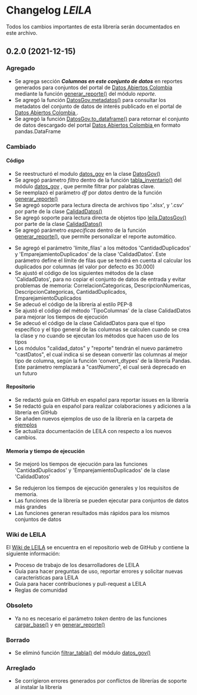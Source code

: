 # Changelog *LEILA*

Todos los cambios importantes de esta librería serán documentados en este archivo.

## 0.2.0 (2021-12-15)
### Agregado
- Se agrega sección ***Columnas en este conjunto de datos*** en reportes generados para conjuntos del portal de [Datos Abiertos Colombia ](https://www.datos.gov.co/) mediante la función [generar_reporte()](https://ucd-dnp.github.io/leila/versiones/master/funciones/reporte.html#reporte.generar_reporte) del módulo *reporte*.
- Se agregó la función [DatosGov.metadatos()](https://ucd-dnp.github.io/leila/versiones/master/funciones/datos_gov.html#datos_gov.DatosGov.metadatos) para consultar los metadatos del conjunto de datos de interés publicado en el portal de [Datos Abiertos Colombia ](https://www.datos.gov.co/).
- Se agregó la función [DatosGov.to_dataframe()](https://ucd-dnp.github.io/leila/versiones/master/funciones/datos_gov.html#datos_gov.DatosGov.to_dataframe) para retornar el conjunto de datos descargado del portal [Datos Abiertos Colombia ](https://www.datos.gov.co/) en formato pandas.DataFrame

### Cambiado
#### Código

* Se reestructuró el modulo [datos_gov](https://ucd-dnp.github.io/leila/versiones/master/funciones/datos_gov.html#) en la clase [DatosGov()](https://ucd-dnp.github.io/leila/versiones/master/funciones/datos_gov.html#datos_gov.DatosGov) 
* Se agregó parámetro *filtro* dentro de la función [tabla_inventario()](https://ucd-dnp.github.io/leila/versiones/master/funciones/datos_gov.html#datos_gov.DatosGov.tabla_inventario) del módulo [datos_gov](https://ucd-dnp.github.io/leila/versiones/master/funciones/datos_gov.html#) , que permite filtrar por palabras clave. 
* Se reemplazó el parámetro *df* por *datos* dentro de la función [generar_reporte()](https://ucd-dnp.github.io/leila/versiones/master/funciones/reporte.html#reporte.generar_reporte) 
* Se agregó soporte para lectura directa de archivos tipo '.xlsx', y '.csv' por parte de la clase [CalidadDatos()](https://ucd-dnp.github.io/leila/versiones/master/funciones/calidad_datos.html#calidad_datos.CalidadDatos) 
* Se agregó soporte para lectura directa de objetos tipo [leila.DatosGov()](https://ucd-dnp.github.io/leila/versiones/master/funciones/datos_gov.html#datos_gov.DatosGov) por parte de la clase [CalidadDatos()](https://ucd-dnp.github.io/leila/versiones/master/funciones/calidad_datos.html#calidad_datos.CalidadDatos) 
* Se agregó parámetro *especificas* dentro de la función [generar_reporte()](https://ucd-dnp.github.io/leila/versiones/master/funciones/reporte.html#reporte.generar_reporte), que permite personalizar el reporte automático.

- Se agregó el parámetro 'limite_filas' a los métodos 'CantidadDuplicados' y 'EmparejamientoDuplicados' de la clase 'CalidadDatos'. Este parámetro define el límite de filas que se tendrá en cuenta al calcular los duplicados por columnas (el valor por defecto es 30.000)
- Se ajustó el código de los siguientes métodos de la clase 'CalidadDatos', para no copiar el conjunto de datos de entrada y evitar problemas de memoria: CorrelacionCategoricas, DescripcionNumericas, DescripcionCategoricas, CantidadDuplicados, EmparejamientoDuplicados
- Se adecuó el código de la librería al estilo PEP-8
- Se ajustó el código del método 'TipoColumnas' de la clase CalidadDatos para mejorar los tiempos de ejecución
- Se adecuó el código de la clase CalidadDatos para que el tipo específico y el tipo general de las columnas se calculen cuando se crea la clase y no cuando se ejecutan los métodos que hacen uso de los tipos
- Los módulos "calidad_datos" y "reporte" tendrán el nuevo parámetro "castDatos", el cual indica si se desean convertir las columnas al mejor tipo de columna, según la función 'convert_dtypes' de la librería Pandas. Este parámetro remplazará a "castNumero", el cual será deprecado en un futuro

#### Repositorio
- Se redactó guía en GitHub en español para reportar issues en la librería 
- Se redactó guía en español para realizar colaboraciones y adiciones a la librería en GitHub
- Se añaden nuevos ejemplos de uso de la librería en la carpeta de [ejemplos](https://github.com/ucd-dnp/leila/tree/master/ejemplos)
- Se actualiza documentación de LEILA con respecto a los nuevos cambios.

#### Memoria y tiempo de ejecución

* Se mejoró los tiempos de ejecución para las funciones 'CantidadDuplicados' y 'EmparejamientoDuplicados' de  la clase 'CalidadDatos'

- Se redujeron los tiempos de ejecución generales y los requisitos de memoria. 
- Las funciones de la librería se pueden ejecutar para conjuntos de datos más grandes
- Las funciones generan resultados más rápidos para los mismos conjuntos de datos 

### Wiki de LEILA
El [Wiki de LEILA](https://github.com/ucd-dnp/leila/wiki) se encuentra en el repositorio web de GitHub y contiene la siguiente información: 

- Proceso de trabajo de los desarrolladores de LEILA
- Guía para hacer preguntas de uso, reportar errores y solicitar nuevas características para LEILA
- Guía para hacer contribuciones y pull-request a LEILA
- Reglas de comunidad

### Obsoleto

* Ya no es necesario el parámetro *token* dentro de las funciones [cargar_base()]() y en [generar_reporte()]() 

### Borrado

* Se eliminó función [filtrar_tabla()](https://ucd-dnp.github.io/leila/versiones/v0.1b/funciones/datos_gov.html#datos_gov.filtrar_tabla) del módulo [datos_gov()](https://ucd-dnp.github.io/leila/versiones/master/funciones/datos_gov.html#) 

### Arreglado
- Se corrigieron errores generados por conflictos de librerías de soporte al instalar la librería
